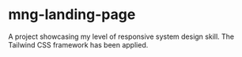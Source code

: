 # mng-landing-page
A project showcasing my level of responsive system design skill. The Tailwind CSS framework has been applied.
